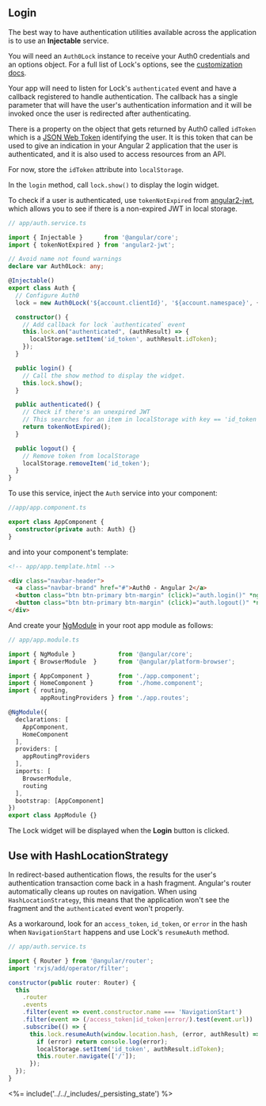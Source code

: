 ## Login

The best way to have authentication utilities available across the application is to use an **Injectable** service.

You will need an `Auth0Lock` instance to receive your Auth0 credentials and an options object. For a full list of Lock's options, see the [customization docs](/libraries/lock/customization).

Your app will need to listen for Lock's `authenticated` event and have a callback registered to handle authentication. The callback has a single parameter that will have the user's authentication information and it will be invoked once the user is redirected after authenticating.

There is a property on the object that gets returned by Auth0 called `idToken` which is a [JSON Web Token](https://jwt.io/introduction) identifying the user. It is this token that can be used to give an indication in your Angular 2 application that the user is authenticated, and it is also used to access resources from an API.

For now, store the `idToken` attribute into `localStorage`.

In the `login` method, call `lock.show()` to display the login widget.

To check if a user is authenticated, use `tokenNotExpired` from [angular2-jwt](https://github.com/auth0/angular2-jwt), which allows you to see if there is a non-expired JWT in local storage.

```typescript
// app/auth.service.ts

import { Injectable }      from '@angular/core';
import { tokenNotExpired } from 'angular2-jwt';

// Avoid name not found warnings
declare var Auth0Lock: any;

@Injectable()
export class Auth {
  // Configure Auth0
  lock = new Auth0Lock('${account.clientId}', '${account.namespace}', {});

  constructor() {
    // Add callback for lock `authenticated` event
    this.lock.on("authenticated", (authResult) => {
      localStorage.setItem('id_token', authResult.idToken);
    });
  }

  public login() {
    // Call the show method to display the widget.
    this.lock.show();
  }

  public authenticated() {
    // Check if there's an unexpired JWT
    // This searches for an item in localStorage with key == 'id_token'
    return tokenNotExpired();
  }

  public logout() {
    // Remove token from localStorage
    localStorage.removeItem('id_token');
  }
}
```

To use this service, inject the `Auth` service into your component:

```typescript
//app/app.component.ts

export class AppComponent {
  constructor(private auth: Auth) {}
}
```

and into your component's template:

```html
<!-- app/app.template.html -->

<div class="navbar-header">
  <a class="navbar-brand" href="#">Auth0 - Angular 2</a>
  <button class="btn btn-primary btn-margin" (click)="auth.login()" *ngIf="!auth.authenticated()">Log In</button>
  <button class="btn btn-primary btn-margin" (click)="auth.logout()" *ngIf="auth.authenticated()">Log Out</button>
</div>
```

And create your [NgModule](https://angular.io/docs/ts/latest/guide/ngmodule.html) in your root app module as follows:

```typescript
// app/app.module.ts

import { NgModule }            from '@angular/core';
import { BrowserModule  }      from '@angular/platform-browser';

import { AppComponent }        from './app.component';
import { HomeComponent }       from './home.component';
import { routing,
         appRoutingProviders } from './app.routes';

@NgModule({
  declarations: [
    AppComponent,
    HomeComponent
  ],
  providers: [
    appRoutingProviders
  ],
  imports: [
    BrowserModule,
    routing
  ],
  bootstrap: [AppComponent]
})
export class AppModule {}
```

The Lock widget will be displayed when the **Login** button is clicked.

## Use with HashLocationStrategy

In redirect-based authentication flows, the results for the user's authentication transaction come back in a hash fragment. Angular's router automatically cleans up routes on navigation. When using `HashLocationStrategy`, this means that the application won't see the fragment and the `authenticated` event won't properly.

As a workaround, look for an `access_token`, `id_token`, or `error` in the hash when `NavigationStart` happens and use Lock's `resumeAuth` method.

```js
// app/auth.service.ts

import { Router } from '@angular/router';
import 'rxjs/add/operator/filter';

constructor(public router: Router) {
  this
    .router
    .events
    .filter(event => event.constructor.name === 'NavigationStart')
    .filter(event => (/access_token|id_token|error/).test(event.url))
    .subscribe(() => {
      this.lock.resumeAuth(window.location.hash, (error, authResult) => {
        if (error) return console.log(error);
        localStorage.setItem('id_token', authResult.idToken);
        this.router.navigate(['/']);
      });
  });
}
```

<%= include('../../_includes/_persisting_state') %>
